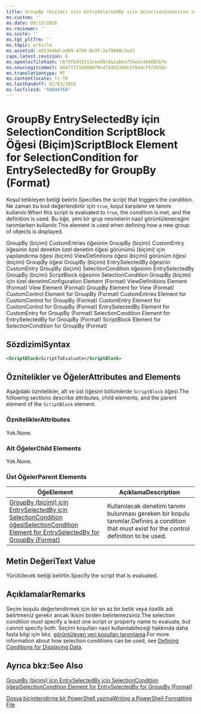 ```yaml
---
title: GroupBy (biçimi) için EntrySelectedBy için SelectionCondition için ScriptBlock öğesi | Microsoft Docs
ms.custom: ''
ms.date: 09/13/2016
ms.reviewer: ''
ms.suite: ''
ms.tgt_pltfrm: ''
ms.topic: article
ms.assetid: e01344bd-ad69-4789-8e9f-2e79880c3a33
caps.latest.revision: 6
ms.openlocfilehash: cb79fb942111cee89c6b2abba75de4c494082b7e
ms.sourcegitcommit: b6871f21bd666f9cd71dd336bb3f844cf472b56c
ms.translationtype: MT
ms.contentlocale: tr-TR
ms.lasthandoff: 02/03/2019
ms.locfileid: "56844768"
---
```

# <a name="scriptblock-element-for-selectioncondition-for-entryselectedby-for-groupby-format"></a><span data-ttu-id="25aba-102">GroupBy EntrySelectedBy için SelectionCondition ScriptBlock Öğesi (Biçim)</span><span class="sxs-lookup"><span data-stu-id="25aba-102">ScriptBlock Element for SelectionCondition for EntrySelectedBy for GroupBy (Format)</span></span>

<span data-ttu-id="25aba-103">Koşul tetikleyen betiği belirtir.</span><span class="sxs-lookup"><span data-stu-id="25aba-103">Specifies the script that triggers the condition.</span></span> <span data-ttu-id="25aba-104">Ne zaman bu kod değerlendirilir için `true`, koşul karşılanır ve tanımı kullanılır.</span><span class="sxs-lookup"><span data-stu-id="25aba-104">When this script is evaluated to `true`, the condition is met, and the definition is used.</span></span> <span data-ttu-id="25aba-105">Bu öğe, yeni bir grup nesnelerin nasıl görüntüleneceğini tanımlarken kullanılır.</span><span class="sxs-lookup"><span data-stu-id="25aba-105">This element is used when defining how a new group of objects is displayed.</span></span>

<span data-ttu-id="25aba-106">GroupBy (biçimi) CustomEntries öğesinin GroupBy (biçimi) CustomEntry öğesinin özel denetim özel denetim öğesi görünümü (biçimi) için yapılandırma öğesi (biçimi) ViewDefinitions öğesi (biçimi) görünüm öğesi (biçimi) GroupBy öğesi GroupBy (biçimi) EntrySelectedBy öğesinin CustomEntry GroupBy (biçimi) SelectionCondition öğesinin EntrySelectedBy GroupBy (biçimi) ScriptBlock öğesinin SelectionCondition GroupBy (biçimi) için özel denetim</span><span class="sxs-lookup"><span data-stu-id="25aba-106">Configuration Element (Format) ViewDefinitions Element (Format) View Element (Format) GroupBy Element for View (Format) CustomControl Element for GroupBy (Format) CustomEntries Element for CustomControl for GroupBy (Format) CustomEntry Element for CustomControl for GroupBy (Format) EntrySelectedBy Element for CustomEntry for GroupBy (Format) SelectionCondition Element for EntrySelectedBy for GroupBy (Format) ScriptBlock Element for SelectionCondition for GroupBy (Format)</span></span>

## <a name="syntax"></a><span data-ttu-id="25aba-107">Sözdizimi</span><span class="sxs-lookup"><span data-stu-id="25aba-107">Syntax</span></span>

```xml
<ScriptBlock>ScriptToEvaluate</ScriptBlock>
```

## <a name="attributes-and-elements"></a><span data-ttu-id="25aba-108">Öznitelikler ve Öğeler</span><span class="sxs-lookup"><span data-stu-id="25aba-108">Attributes and Elements</span></span>

<span data-ttu-id="25aba-109">Aşağıdaki öznitelikler, alt ve üst öğesini bölümlerde `ScriptBlock` öğesi.</span><span class="sxs-lookup"><span data-stu-id="25aba-109">The following sections describe attributes, child elements, and the parent element of the `ScriptBlock` element.</span></span>

### <a name="attributes"></a><span data-ttu-id="25aba-110">Öznitelikler</span><span class="sxs-lookup"><span data-stu-id="25aba-110">Attributes</span></span>

<span data-ttu-id="25aba-111">Yok.</span><span class="sxs-lookup"><span data-stu-id="25aba-111">None.</span></span>

### <a name="child-elements"></a><span data-ttu-id="25aba-112">Alt Öğeler</span><span class="sxs-lookup"><span data-stu-id="25aba-112">Child Elements</span></span>

<span data-ttu-id="25aba-113">Yok.</span><span class="sxs-lookup"><span data-stu-id="25aba-113">None.</span></span>

### <a name="parent-elements"></a><span data-ttu-id="25aba-114">Üst Öğeler</span><span class="sxs-lookup"><span data-stu-id="25aba-114">Parent Elements</span></span>

|<span data-ttu-id="25aba-115">Öğe</span><span class="sxs-lookup"><span data-stu-id="25aba-115">Element</span></span>|<span data-ttu-id="25aba-116">Açıklama</span><span class="sxs-lookup"><span data-stu-id="25aba-116">Description</span></span>|
|-------------|-----------------|
|[<span data-ttu-id="25aba-117">GroupBy (biçimi) için EntrySelectedBy için SelectionCondition öğesi</span><span class="sxs-lookup"><span data-stu-id="25aba-117">SelectionCondition Element for EntrySelectedBy for GroupBy (Format)</span></span>](./selectioncondition-element-for-entryselectedby-for-groupby-format.md)|<span data-ttu-id="25aba-118">Kullanılacak denetimi tanımı bulunması gereken bir koşulu tanımlar.</span><span class="sxs-lookup"><span data-stu-id="25aba-118">Defines a condition that must exist for the control definition to be used.</span></span>|

## <a name="text-value"></a><span data-ttu-id="25aba-119">Metin Değeri</span><span class="sxs-lookup"><span data-stu-id="25aba-119">Text Value</span></span>

<span data-ttu-id="25aba-120">Yürütülecek betiği belirtin.</span><span class="sxs-lookup"><span data-stu-id="25aba-120">Specify the script that is evaluated.</span></span>

## <a name="remarks"></a><span data-ttu-id="25aba-121">Açıklamalar</span><span class="sxs-lookup"><span data-stu-id="25aba-121">Remarks</span></span>

<span data-ttu-id="25aba-122">Seçim koşulu değerlendirmek için bir en az bir betik veya özellik adı belirtmeniz gerekir ancak ikisini birden belirtemezsiniz.</span><span class="sxs-lookup"><span data-stu-id="25aba-122">The selection condition must specify a least one script or property name to evaluate, but cannot specify both.</span></span> <span data-ttu-id="25aba-123">Seçimi koşulları nasıl kullanılabileceği hakkında daha fazla bilgi için bkz. [görüntüleyen veri koşulları tanımlama](./defining-conditions-for-displaying-data.md).</span><span class="sxs-lookup"><span data-stu-id="25aba-123">For more information about how selection conditions can be used, see [Defining Conditions for Displaying Data](./defining-conditions-for-displaying-data.md).</span></span>

## <a name="see-also"></a><span data-ttu-id="25aba-124">Ayrıca bkz:</span><span class="sxs-lookup"><span data-stu-id="25aba-124">See Also</span></span>

[<span data-ttu-id="25aba-125">GroupBy (biçimi) için EntrySelectedBy için SelectionCondition öğesi</span><span class="sxs-lookup"><span data-stu-id="25aba-125">SelectionCondition Element for EntrySelectedBy for GroupBy (Format)</span></span>](./selectioncondition-element-for-entryselectedby-for-groupby-format.md)

[<span data-ttu-id="25aba-126">Dosya biçimlendirme bir PowerShell yazma</span><span class="sxs-lookup"><span data-stu-id="25aba-126">Writing a PowerShell Formatting File</span></span>](./writing-a-powershell-formatting-file.md)
